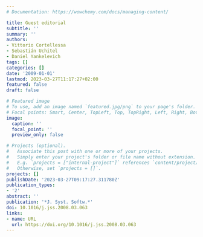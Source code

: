 ```yaml
---
# Documentation: https://wowchemy.com/docs/managing-content/

title: Guest editorial
subtitle: ''
summary: ''
authors:
- Vittorio Cortellessa
- Sebastián Uchitel
- Daniel Yankelevich
tags: []
categories: []
date: '2009-01-01'
lastmod: 2023-03-27T11:17:27+02:00
featured: false
draft: false

# Featured image
# To use, add an image named `featured.jpg/png` to your page's folder.
# Focal points: Smart, Center, TopLeft, Top, TopRight, Left, Right, BottomLeft, Bottom, BottomRight.
image:
  caption: ''
  focal_point: ''
  preview_only: false

# Projects (optional).
#   Associate this post with one or more of your projects.
#   Simply enter your project's folder or file name without extension.
#   E.g. `projects = ["internal-project"]` references `content/project/deep-learning/index.md`.
#   Otherwise, set `projects = []`.
projects: []
publishDate: '2023-03-27T09:17:27.311780Z'
publication_types:
- '2'
abstract: ''
publication: '*J. Syst. Softw.*'
doi: 10.1016/j.jss.2008.03.063
links:
- name: URL
  url: https://doi.org/10.1016/j.jss.2008.03.063
---
```

